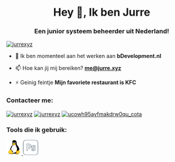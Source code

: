 <h1 align="center">Hey 👋, Ik ben Jurre</h1>
<h3 align="center">Een junior systeem beheerder uit Nederland!</h3>

<p align="left"> <a href="https://twitter.com/jurrexyz" target="blank"><img src="https://img.shields.io/twitter/follow/jurrexyz?logo=twitter&style=for-the-badge" alt="jurrexyz" /></a> </p>

- 💼 Ik ben momenteel aan het werken aan **bDevelopment.nl**

- 📫 Hoe kan jij mij bereiken? **me@jurre.xyz**

- ⚡ Geinig feintje **Mijn favoriete restaurant is KFC**

<h3 align="left">Contacteer me:</h3>
<p align="left">
<a href="https://twitter.com/jurrexyz" target="blank"><img align="center" src="https://cdn.jsdelivr.net/npm/simple-icons@3.0.1/icons/twitter.svg" alt="jurrexyz" height="30" width="40" /></a>
<a href="https://instagram.com/jurrexyz" target="blank"><img align="center" src="https://cdn.jsdelivr.net/npm/simple-icons@3.0.1/icons/instagram.svg" alt="jurrexyz" height="30" width="40" /></a>
<a href="https://www.youtube.com/c/ucowh95ayfmakdrw0qu_cota" target="blank"><img align="center" src="https://cdn.jsdelivr.net/npm/simple-icons@3.0.1/icons/youtube.svg" alt="ucowh95ayfmakdrw0qu_cota" height="30" width="40" /></a>
</p>

<h3 align="left">Tools die ik gebruik:</h3>
<p align="left"> <a href="https://www.linux.org/" target="_blank"> <img src="https://raw.githubusercontent.com/devicons/devicon/master/icons/linux/linux-original.svg" alt="linux" width="40" height="40"/> </a> <a href="https://www.photoshop.com/en" target="_blank"> <img src="https://raw.githubusercontent.com/devicons/devicon/master/icons/photoshop/photoshop-line.svg" alt="photoshop" width="40" height="40"/> </a> </p>

